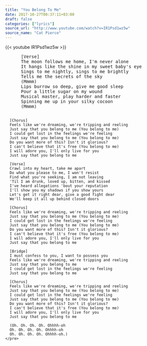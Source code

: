 ```yaml
---
title: "You Belong To Me"
date: 2017-10-27T00:37:11+03:00
draft: false
categories: ["lyrics"]
source_url: "http://www.youtube.com/watch?v=IR1Psd1wz5w"
source_name: "Cat Pierce"
---
```


<div class="row">
  <div class="col-6">
    {{< youtube IR1Psd1wz5w >}}
  </div>
</div>

<!--more-->

<div class="row">
  <div class="col-6">
    <pre>
      [Verse]
      The moon follows me home, I'm never alone
      It hangs like the shine in my sweet baby's eye
      Sings to me nightly, sings to me brightly
      Tells me the secrets of the sky
      (Mmmm)
      Lips burrow so deep, give me good sleep
      Pour a little sugar on my wound
      Musical master, play harder and faster
      Spinning me up in your silky cocoon
      (Mmmm)

      [Chorus]
      Feels like we're dreaming, we're tripping and reeling
      Just say that you belong to me (You belong to me)
      I could get lost in the feelings we're feeling
      Just say that you belong to me (You belong to me)
      Do you want more of this? Isn't it glorious?
      I can't believe that it's free (You belong to me)
      I will adore you, I'll only live for you
      Just say that you belong to me

      [Verse]
      Crawl into my heart, take me apart
      Do what you please to me, I won't resist
      Find what you're seeking, I am not leaving
      'Til I am drunk, loved up, bitten, and kissed
      I've heard allegations 'bout your reputation
      I'll show you my shadows if you show yours
      Let's get it right dear, give a good fight dear
      We'll keep it all up behind closed doors

      [Chorus]
      Feels like we're dreaming, we're tripping and reeling
      Just say that you belong to me (You belong to me)
      I could get lost in the feelings we're feeling
      Just say that you belong to me (You belong to me)
      Do you want more of this? Isn't it glorious?
      I can't believe that it's free (You belong to me)
      I will adore you, I'll only live for you
      Just say that you belong to me

      [Bridge]
      I must confess to you, I want to possess you
      Feels like we're dreaming, we're tripping and reeling
      Just say that you belong to me
      I could get lost in the feelings we're feeling
      Just say that you belong to me

      [Chorus]
      Feels like we're dreaming, we're tripping and reeling
      Just say that you belong to me (You belong to me)
      I could get lost in the feelings we're feeling
      Just say that you belong to me (You belong to me)
      Do you want more of this? Isn't it glorious?
      I can't believe that it's free (You belong to me)
      I will adore you, I'll only live for you
      Just say that you belong to me

      (Oh. Oh. Oh. Oh. Ohhhh-oh
      Oh. Oh. Oh. Oh. Ohhhh-oh
      Oh. Oh. Oh. Oh. Ohhhh-oh.)
    </pre>
  </div>
</div>
